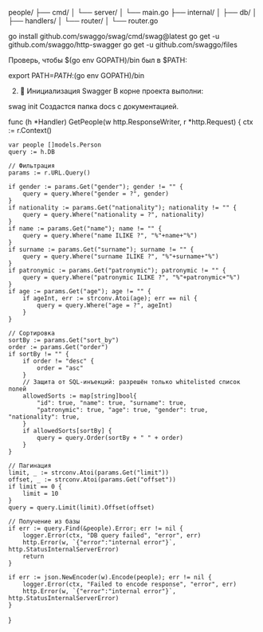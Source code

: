 people/
├── cmd/
│   └── server/
│       └── main.go
├── internal/
│   ├── db/
│   ├── handlers/
│   └── router/
│       └── router.go


go install github.com/swaggo/swag/cmd/swag@latest
go get -u github.com/swaggo/http-swagger
go get -u github.com/swaggo/files

Проверь, чтобы $(go env GOPATH)/bin был в $PATH:


export PATH=$PATH:$(go env GOPATH)/bin

2. 📂 Инициализация Swagger
В корне проекта выполни:


swag init
Создастся папка docs с документацией.

func (h *Handler) GetPeople(w http.ResponseWriter, r *http.Request) {
	ctx := r.Context()

	var people []models.Person
	query := h.DB

	// Фильтрация
	params := r.URL.Query()

	if gender := params.Get("gender"); gender != "" {
		query = query.Where("gender = ?", gender)
	}
	if nationality := params.Get("nationality"); nationality != "" {
		query = query.Where("nationality = ?", nationality)
	}
	if name := params.Get("name"); name != "" {
		query = query.Where("name ILIKE ?", "%"+name+"%")
	}
	if surname := params.Get("surname"); surname != "" {
		query = query.Where("surname ILIKE ?", "%"+surname+"%")
	}
	if patronymic := params.Get("patronymic"); patronymic != "" {
		query = query.Where("patronymic ILIKE ?", "%"+patronymic+"%")
	}
	if age := params.Get("age"); age != "" {
		if ageInt, err := strconv.Atoi(age); err == nil {
			query = query.Where("age = ?", ageInt)
		}
	}

	// Сортировка
	sortBy := params.Get("sort_by")
	order := params.Get("order")
	if sortBy != "" {
		if order != "desc" {
			order = "asc"
		}
		// Защита от SQL-инъекций: разрешён только whitelisted список полей
		allowedSorts := map[string]bool{
			"id": true, "name": true, "surname": true,
			"patronymic": true, "age": true, "gender": true, "nationality": true,
		}
		if allowedSorts[sortBy] {
			query = query.Order(sortBy + " " + order)
		}
	}

	// Пагинация
	limit, _ := strconv.Atoi(params.Get("limit"))
	offset, _ := strconv.Atoi(params.Get("offset"))
	if limit == 0 {
		limit = 10
	}
	query = query.Limit(limit).Offset(offset)

	// Получение из базы
	if err := query.Find(&people).Error; err != nil {
		logger.Error(ctx, "DB query failed", "error", err)
		http.Error(w, `{"error":"internal error"}`, http.StatusInternalServerError)
		return
	}

	if err := json.NewEncoder(w).Encode(people); err != nil {
		logger.Error(ctx, "Failed to encode response", "error", err)
		http.Error(w, `{"error":"internal error"}`, http.StatusInternalServerError)
	}
}


